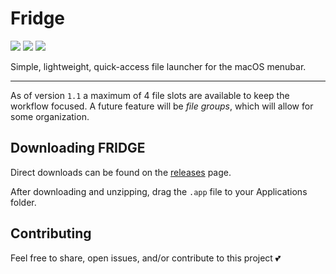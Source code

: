 # Fridge

<p align="left">
    <img src="https://img.shields.io/github/v/tag/cdmill/fridge" />
    <img src="https://img.shields.io/badge/License-MIT-lightgrey" />
    <img src="https://img.shields.io/badge/macOS-13+-red" />
</p>

Simple, lightweight, quick-access file launcher for the macOS menubar.

---

As of version `1.1` a maximum of 4 file slots are available to keep the workflow focused.
A future feature will be _file groups_, which will allow for some organization.

## Downloading FRIDGE

Direct downloads can be found on the [releases](https://github.com/cdmill/fridge/releases/tag/v1.1) page.

After downloading and unzipping, drag the `.app` file to your Applications folder.

## Contributing

Feel free to share, open issues, and/or contribute to this project 💕

